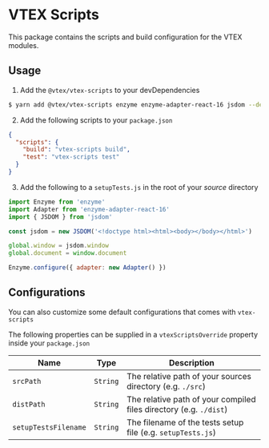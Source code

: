 # VTEX Scripts

This package contains the scripts and build configuration for the VTEX modules.

## Usage

1.  Add the `@vtex/vtex-scripts` to your devDependencies

```sh
$ yarn add @vtex/vtex-scripts enzyme enzyme-adapter-react-16 jsdom --dev
```

2. Add the following scripts to your `package.json`

```json
{
  "scripts": {
    "build": "vtex-scripts build",
    "test": "vtex-scripts test"
  }
}
```

3. Add the following to a `setupTests.js` in the root of your _source_ directory

```js
import Enzyme from 'enzyme'
import Adapter from 'enzyme-adapter-react-16'
import { JSDOM } from 'jsdom'

const jsdom = new JSDOM('<!doctype html><html><body></body></html>')

global.window = jsdom.window
global.document = window.document

Enzyme.configure({ adapter: new Adapter() })
```

## Configurations

You can also customize some default configurations that comes with `vtex-scripts`

The following properties can be supplied in a `vtexScriptsOverride` property inside your `package.json`

| Name                 |   Type   | Description                                                        |
| -------------------- | :------: | ------------------------------------------------------------------ |
| `srcPath`            | `String` | The relative path of your sources directory (e.g. `./src`)         |
| `distPath`           | `String` | The relative path of your compiled files directory (e.g. `./dist`) |
| `setupTestsFilename` | `String` | The filename of the tests setup file (e.g. `setupTests.js`)        |
